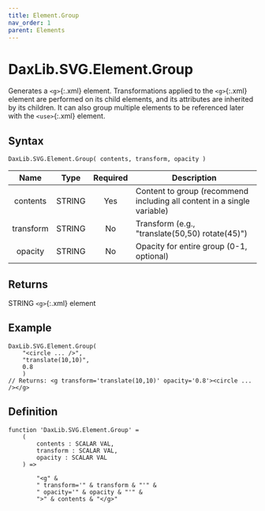 ```yaml
---
title: Element.Group
nav_order: 1
parent: Elements
---
```


# DaxLib.SVG.Element.Group

Generates a `<g>`{:.xml} element. Transformations applied to the `<g>`{:.xml} element are performed on its child elements, and its attributes are inherited by its children. It can also group multiple elements to be referenced later with the `<use>`{:.xml} element.

## Syntax

```dax
DaxLib.SVG.Element.Group( contents, transform, opacity )
```

| Name      | Type       | Required | Description                                                        |
|:---:|:---:|:---:|---|
| contents  | <span class="type-label string">STRING</span> | Yes      | Content to group (recommend including all content in a single variable) |
| transform | <span class="type-label string">STRING</span> | No       | Transform (e.g., "translate(50,50) rotate(45)")                    |
| opacity   | <span class="type-label string">STRING</span> | No       | Opacity for entire group (0-1, optional)                           |

## Returns

<span class="type-label string">STRING</span> `<g>`{:.xml} element

## Example

```dax
DaxLib.SVG.Element.Group(
	"<circle ... />", 
	"translate(10,10)", 
	0.8
	)
// Returns: <g transform='translate(10,10)' opacity='0.8'><circle ... /></g>
```

## Definition

```dax
function 'DaxLib.SVG.Element.Group' =
    (
        contents : SCALAR VAL,
        transform : SCALAR VAL,
        opacity : SCALAR VAL
    ) =>

        "<g" &
        " transform='" & transform & "'" &
        " opacity='" & opacity & "'" &
        ">" & contents & "</g>"
```
